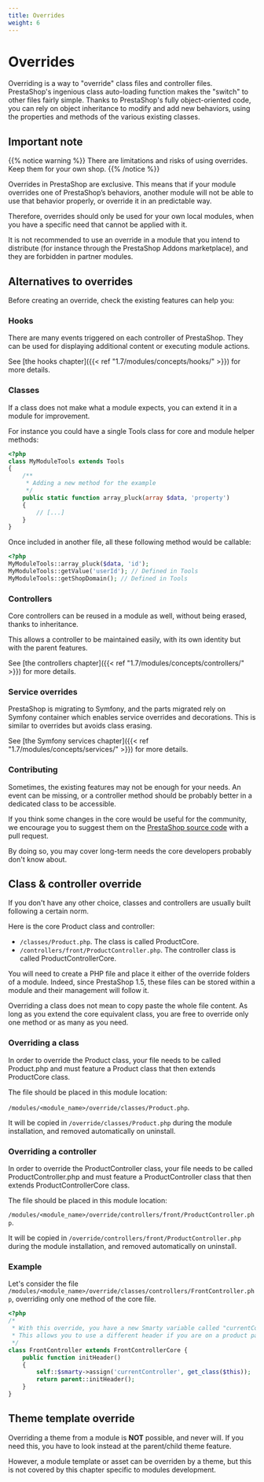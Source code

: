 ```yaml
---
title: Overrides
weight: 6
---
```


# Overrides

Overriding is a way to "override" class files and controller files. PrestaShop's ingenious class auto-loading function makes the "switch" to other files fairly simple. Thanks to PrestaShop's fully object-oriented code, you can rely on object inheritance to modify and add new behaviors, using the properties and methods of the various existing classes.

## Important note

{{% notice warning %}}
There are limitations and risks of using overrides. Keep them for your own shop.
{{% /notice %}}

Overrides in PrestaShop are exclusive. This means that if your module overrides one of PrestaShop’s behaviors, another module will not be able to use that behavior properly, or override it in an predictable way.

Therefore, overrides should only be used for your own local modules, when you have a specific need that cannot be applied with it.

It is not recommended to use an override in a module that you intend to distribute (for instance through the PrestaShop Addons marketplace), and they are forbidden in partner modules.

## Alternatives to overrides

Before creating an override, check the existing features can help you:

### Hooks

There are many events triggered on each controller of PrestaShop. They can be used
for displaying additional content or executing module actions.

See [the hooks chapter]({{< ref "1.7/modules/concepts/hooks/" >}}) for more details.

### Classes

If a class does not make what a module expects, you can extend it in a module for improvement.

For instance you could have a single Tools class for core and module helper methods:

```php
<?php
class MyModuleTools extends Tools
{
    /**
     * Adding a new method for the example
     */
    public static function array_pluck(array $data, 'property')
    {
        // [...]
    }
}
```

Once included in another file, all these following method would be callable:

```php
<?php
MyModuleTools::array_pluck($data, 'id');
MyModuleTools::getValue('userId'); // Defined in Tools
MyModuleTools::getShopDomain(); // Defined in Tools
```

### Controllers

Core controllers can be reused in a module as well, without being erased, thanks to inheritance.

This allows a controller to be maintained easily, with its own identity but with the parent features.

See [the controllers chapter]({{< ref "1.7/modules/concepts/controllers/" >}}) for more details.

### Service overrides

PrestaShop is migrating to Symfony, and the parts migrated rely on Symfony container which enables service overrides and decorations. This is similar to overrides but avoids class erasing.

See [the Symfony services chapter]({{< ref "1.7/modules/concepts/services/" >}}) for more details.

### Contributing

Sometimes, the existing features may not be enough for your needs.
An event can be missing, or a controller method should be probably better in a dedicated class to be accessible.

If you think some changes in the core would be useful for the community, we encourage you to suggest them on the
[PrestaShop source code](https://github.com/PrestaShop/PrestaShop) with a pull request.

By doing so, you may cover long-term needs the core developers probably don't know about.


## Class & controller override

If you don't have any other choice, classes and controllers are usually built following a certain norm.

Here is the core Product class and controller:

* `/classes/Product.php`. The class is called ProductCore.
* `/controllers/front/ProductController.php`. The controller class is called ProductControllerCore.

You will need to create a PHP file and place it either of the override folders of a module.
Indeed, since PrestaShop 1.5, these files can be stored within a module and their management will follow it.

Overriding a class does not mean to copy paste the whole file content.
As long as you extend the core equivalent class, you are free to override only one method or as many as you need.

### Overriding a class

In order to override the Product class, your file needs to be called Product.php and must feature a Product class that then extends ProductCore class.

The file should be placed in this module location:

`/modules/<module_name>/override/classes/Product.php`.

It will be copied in `/override/classes/Product.php` during the module installation, and removed automatically on uninstall.

### Overriding a controller

In order to override the ProductController class, your file needs to be called ProductController.php and must feature a ProductController class that then extends ProductControllerCore class.

The file should be placed in this module location:

`/modules/<module_name>/override/controllers/front/ProductController.php`.

It will be copied in `/override/controllers/front/ProductController.php` during the module installation, and removed automatically on uninstall.

### Example

Let's consider the file `/modules/<module_name>/override/classes/controllers/FrontController.php`, overriding only one method of the core file.

```php
<?php
/*
 * With this override, you have a new Smarty variable called "currentController" available in header.tpl
 * This allows you to use a different header if you are on a product page, category page or home.
 */
class FrontController extends FrontControllerCore {
    public function initHeader()
    {
        self::$smarty->assign('currentController', get_class($this));
        return parent::initHeader();
    }
}
```

## Theme template override

Overriding a theme from a module is **NOT** possible, and never will.
If you need this, you have to look instead at the parent/child theme feature.

However, a module template or asset can be overriden by a theme,
but this is not covered by this chapter specific to modules development.

